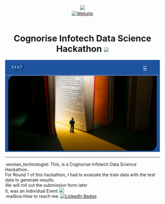 <div id="header" align="center">
  <a href="https://cognoriseinfotech.com/hackathon">
    <img src="https://encrypted-tbn0.gstatic.com/images?q=tbn:ANd9GcRkJih-xXA3OM88NOYQbXupwACDGavTkwvmOQ&usqp=CAU" width="100"/>
  </a><br>
    <a href="https://ayssh.netlify.app">
      <img src="https://img.shields.io/badge/Website-blue?logo=dependabot" alt="Website"/>
  </a><br>
        <img src="https://komarev.com/ghpvc/?username=aysh01&style=flat-square&color=blue" alt=""/>
<h1>Cognorise Infotech Data Science Hackathon
  <img src="https://media.giphy.com/media/hvRJCLFzcasrR4ia7z/giphy.gif" width="30px"/>
</h1>
    <div align="center">
  <img src="https://github.com/aysh01/CognoRise-InfoTech/blob/main/Hackathon/Web-Dev-Hackathon/img/Screenshot%202024-03-16%20095353.png" width="600" height="300"/><br>
      <hr>
      <div align="left">
:woman_technologist: This, is a Cognorise Infotech Data Science Hackathon..<br>
      For Round 1 of this hackathon, I had to evaluate the train data with the test data to generate results.<br>
We will roll out the submission form later<br>
It, was an Individual Event <img src="https://media.giphy.com/media/WUlplcMpOCEmTGBtBW/giphy.gif" width="30"><br>
:mailbox:How to reach me: <a href="https://www.linkedin.com/in/aayush-kantak-88a7b4271?utm_source=share&utm_campaign=share_via&utm_content=profile&utm_medium=android_app">
    <img src="https://img.shields.io/badge/LinkedIn-blue?style=for-the-badge&logo=linkedin&logoColor=white" alt="LinkedIn Badge"/>
  </a><br>
      </div>
</div>
</div>
